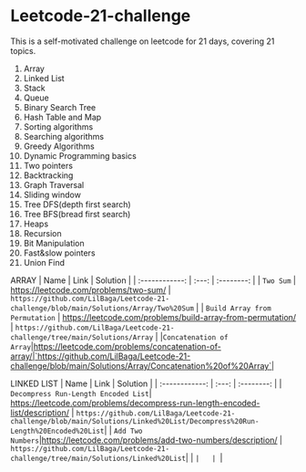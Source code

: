 # Leetcode-21-challenge
This is a self-motivated challenge on leetcode for 21 days, covering 21 topics.
1) Array
2) Linked List
3) Stack
4) Queue
5) Binary Search Tree
6) Hash Table and Map
7) Sorting algorithms
8) Searching algorithms
9) Greedy Algorithms
10) Dynamic Programming basics
11) Two pointers 
12) Backtracking 
13) Graph Traversal
14) Sliding window
15) Tree DFS(depth first search)
16) Tree BFS(bread first search)
17) Heaps
18) Recursion
19) Bit Manipulation
20) Fast&slow pointers
21) Union Find

ARRAY
| Name     | Link      | Solution  |
| :------------: |   :---:       | :--------: |
| `Two Sum`        | https://leetcode.com/problems/two-sum/         | `https://github.com/LilBaga/Leetcode-21-challenge/blob/main/Solutions/Array/Two%20Sum`   |
| `Build Array from Permutation`         | https://leetcode.com/problems/build-array-from-permutation/        | `https://github.com/LilBaga/Leetcode-21-challenge/tree/main/Solutions/Array`   |
|`Concatenation of Array`|https://leetcode.com/problems/concatenation-of-array/|`https://github.com/LilBaga/Leetcode-21-challenge/blob/main/Solutions/Array/Concatenation%20of%20Array`|

LINKED LIST
| Name     | Link      | Solution  |
| :------------: |   :---:       | :--------: |
| `Decompress Run-Length Encoded List`| https://leetcode.com/problems/decompress-run-length-encoded-list/description/ | `https://github.com/LilBaga/Leetcode-21-challenge/blob/main/Solutions/Linked%20List/Decompress%20Run-Length%20Encoded%20List`|
| `Add Two Numbers`|https://leetcode.com/problems/add-two-numbers/description/ | `https://github.com/LilBaga/Leetcode-21-challenge/tree/main/Solutions/Linked%20List`|
| ``|   | ``|

